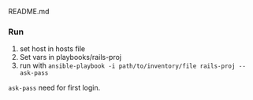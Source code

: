 README.md 



### Run 
1. set host in hosts file
2. Set vars in playbooks/rails-proj
3. run with `ansible-playbook -i path/to/inventory/file rails-proj --ask-pass`

`ask-pass` need for first login. 
